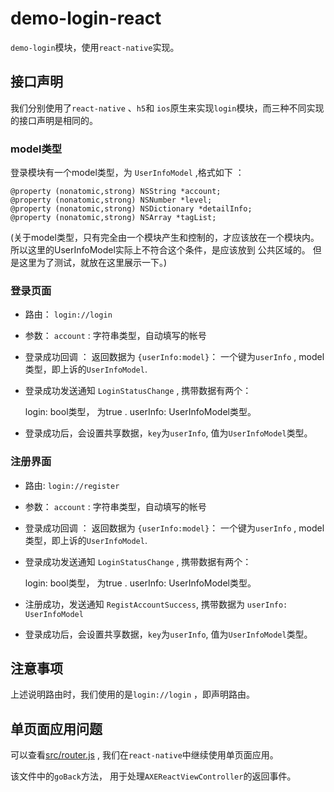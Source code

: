 # demo-login-react

`demo-login`模块，使用`react-native`实现。

## 接口声明

我们分别使用了`react-native` 、`h5`和 `ios`原生来实现`login`模块，而三种不同实现的接口声明是相同的。

### model类型

登录模块有一个model类型，为 `UserInfoModel` ,格式如下 ：

    @property (nonatomic,strong) NSString *account; 
    @property (nonatomic,strong) NSNumber *level;
    @property (nonatomic,strong) NSDictionary *detailInfo;
    @property (nonatomic,strong) NSArray *tagList;

(关于model类型，只有完全由一个模块产生和控制的，才应该放在一个模块内。 所以这里的UserInfoModel实际上不符合这个条件，是应该放到 公共区域的。 但是这里为了测试，就放在这里展示一下。)

### 登录页面

* 路由： `login://login`
* 参数： `account` : 字符串类型，自动填写的帐号
* 登录成功回调 ： 返回数据为 `{userInfo:model}`： 一个键为`userInfo` , model类型，即上诉的`UserInfoModel`.
* 登录成功发送通知 `LoginStatusChange` , 携带数据有两个：

    login: bool类型， 为true .
    userInfo: UserInfoModel类型。

* 登录成功后，会设置共享数据，`key`为`userInfo`, 值为`UserInfoModel`类型。

### 注册界面

* 路由: `login://register`
* 参数： `account` : 字符串类型，自动填写的帐号
* 登录成功回调 ： 返回数据为 `{userInfo:model}`： 一个键为`userInfo` , model类型，即上诉的`UserInfoModel`.
* 登录成功发送通知 `LoginStatusChange` , 携带数据有两个：

    login: bool类型， 为true .
    userInfo: UserInfoModel类型。

* 注册成功，发送通知 `RegistAccountSuccess`, 携带数据为 `userInfo: UserInfoModel`
* 登录成功后，会设置共享数据，`key`为`userInfo`, 值为`UserInfoModel`类型。

## 注意事项

上述说明路由时，我们使用的是`login://login` ，即声明路由。

## 单页面应用问题

可以查看[src/router.js](src/router.js) , 我们在`react-native`中继续使用单页面应用。

该文件中的`goBack`方法， 用于处理`AXEReactViewController`的返回事件。